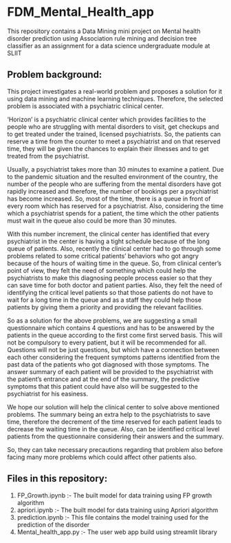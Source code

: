 # FDM_Mental_Health_app

This repository contains a Data Mining mini project on Mental health disorder prediction using Association rule mining and decision tree classifier as an assignment for a data science undergraduate module at SLIIT

## Problem background:

This project investigates a real-world problem and proposes a solution for it using data mining and machine learning techniques. Therefore, the selected problem is associated with a psychiatric clinical center.   

‘Horizon’ is a psychiatric clinical center which provides facilities to the people who are struggling with mental disorders to visit, get checkups and to get treated under the trained, licensed psychiatrists. So, the patients can reserve a time from the counter to meet a psychiatrist and on that reserved time, they will be given the chances to explain their illnesses and to get treated from the psychiatrist.

Usually, a psychiatrist takes more than 30 minutes to examine a patient. Due to the pandemic situation and the resulted environment of the country, the number of the people who are suffering from the mental disorders have got rapidly increased and therefore, the number of bookings per a psychiatrist has become increased. So, most of the time, there is a queue in front of every room which has reserved for a psychiatrist. Also, considering the time which a psychiatrist spends for a patient, the time which the other patients must wait in the queue also could be more than 30 minutes.

With this number increment, the clinical center has identified that every psychiatrist in the center is having a tight schedule because of the long queue of patients. Also, recently the clinical center had to go through some problems related to some critical patients’ behaviors who got angry because of the hours of waiting time in the queue. So, from clinical center’s point of view, they felt the need of something which could help the psychiatrists to make this diagnosing people process easier so that they can save time for both doctor and patient parties. Also, they felt the need of identifying the critical level patients so that those patients do not have to wait for a long time in the queue and as a staff they could help those patients by giving them a priority and providing the relevant facilities.

So as a solution for the above problems, we are suggesting a small questionnaire which contains 4 questions and has to be answered by the patients in the queue according to the first come first served basis. This will not be compulsory to every patient, but it will be recommended for all. Questions will not be just questions, but which have a connection between each other considering the frequent symptoms patterns identified from the past data of the patients who got diagnosed with those symptoms. The answer summary of each patient will be provided to the psychiatrist with the patient’s entrance and at the end of the summary, the predictive symptoms that this patient could have also will be suggested to the psychiatrist for his easiness. 

We hope our solution will help the clinical center to solve above mentioned problems. The summary being an extra help to the psychiatrists to save time, therefore the decrement of the time reserved for each patient leads to decrease the waiting time in the queue. Also, can be identified critical level patients from the questionnaire considering their answers and the summary.

So, they can take necessary precautions regarding that problem also before facing many more problems which could affect other patients also. 


## Files in this repository:
  1) FP_Growth.ipynb :- The built model for data training  using FP growth algorithm
  2) apriori.ipynb :- The built model for data training  using Apriori algorithm
  3) prediction.ipynb :- This file contains the model training used for the prediction of the disorder
  4) Mental_health_app.py :- The user web app build using streamlit library 
